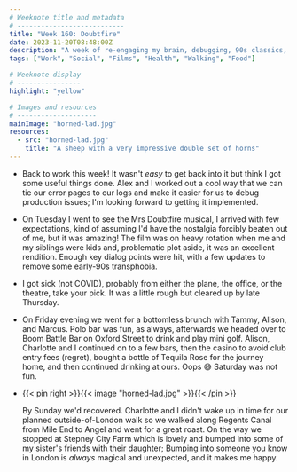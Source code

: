 ```yaml
---
# Weeknote title and metadata
# ---------------------------
title: "Week 160: Doubtfire"
date: 2023-11-20T08:48:00Z
description: "A week of re-engaging my brain, debugging, 90s classics, being sick, bottomless brunches, tequila rose, city farms, roasts, and unexpected meetings."
tags: ["Work", "Social", "Films", "Health", "Walking", "Food"]

# Weeknote display
# ----------------
highlight: "yellow"

# Images and resources
# --------------------
mainImage: "horned-lad.jpg"
resources:
  - src: "horned-lad.jpg"
    title: "A sheep with a very impressive double set of horns"
---
```


  * Back to work this week! It wasn't _easy_ to get back into it but think I got some useful things done. Alex and I worked out a cool way that we can tie our error pages to our logs and make it easier for us to debug production issues; I'm looking forward to getting it implemented.

  * On Tuesday I went to see the Mrs Doubtfire musical, I arrived with few expectations, kind of assuming I'd have the nostalgia forcibly beaten out of me, but it was amazing! The film was on heavy rotation when me and my siblings were kids and, problematic plot aside, it was an excellent rendition. Enough key dialog points were hit, with a few updates to remove some early-90s transphobia.

  * I got sick (not COVID), probably from either the plane, the office, or the theatre, take your pick. It was a little rough but cleared up by late Thursday.

  * On Friday evening we went for a bottomless brunch with Tammy, Alison, and Marcus. Polo bar was fun, as always, afterwards we headed over to Boom Battle Bar on Oxford Street to drink and play mini golf. Alison, Charlotte and I continued on to a few bars, then the casino to avoid club entry fees (regret), bought a bottle of Tequila Rose for the journey home, and then continued drinking at ours. Oops :sweat_smile: Saturday was not fun.

  * {{< pin right >}}{{< image "horned-lad.jpg" >}}{{< /pin >}}

    By Sunday we'd recovered. Charlotte and I didn't wake up in time for our planned outside-of-London walk so we walked along Regents Canal from Mile End to Angel and went for a great roast. On the way we stopped at Stepney City Farm which is lovely and bumped into some of my sister's friends with their daughter; Bumping into someone you know in London is _always_ magical and unexpected, and it makes me happy.
